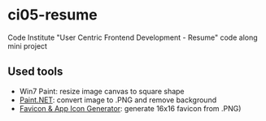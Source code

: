 # ci05-resume
Code Institute "User Centric Frontend Development - Resume" code along mini project 

## Used tools
- Win7 Paint: resize image canvas to square shape
- [Paint.NET](https://www.getpaint.net/index.html): convert image to .PNG and remove background
- [Favicon & App Icon Generator](https://www.favicon-generator.org/): generate 16x16 favicon from .PNG)
